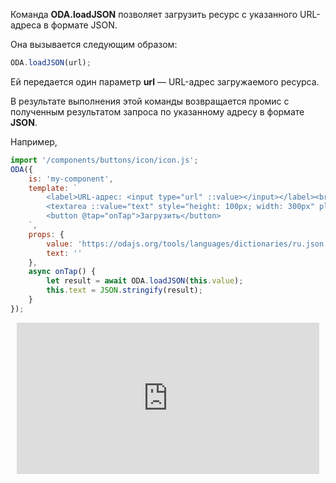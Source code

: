 Команда **ODA.loadJSON** позволяет загрузить ресурс с указанного URL-адреса в формате JSON.

Она вызывается следующим образом:

```javascript
ODA.loadJSON(url);
```

Ей передается один параметр **url** — URL-адрес загружаемого ресурса.

В результате выполнения этой команды возвращается промис с полученным результатом запроса по указанному адресу в формате **JSON**.

Например,

```javascript run_line_edit_loadoda_[my-component.js]_h=100_
import '/components/buttons/icon/icon.js';
ODA({
    is: 'my-component',
    template: `
        <label>URL-адрес: <input type="url" ::value></input></label><br>
        <textarea ::value="text" style="height: 100px; width: 300px" placeholder="Результат запроса"></textarea><br>
        <button @tap="onTap">Загрузить</button>
    `,
    props: {
        value: 'https://odajs.org/tools/languages/dictionaries/ru.json',
        text: ''
    },
    async onTap() {
        let result = await ODA.loadJSON(this.value);
        this.text = JSON.stringify(result);
    }
});
```

<div style="position:relative;padding-bottom:48%; margin:10px">
    <iframe src="https://www.youtube.com/embed/ieQBxpYWCpI?start=0" frameborder="0" allow="accelerometer; autoplay; encrypted-media; gyroscope; picture-in-picture" allowfullscreen
    	style="position:absolute;width:100%;height:100%;"></iframe>
</div>
